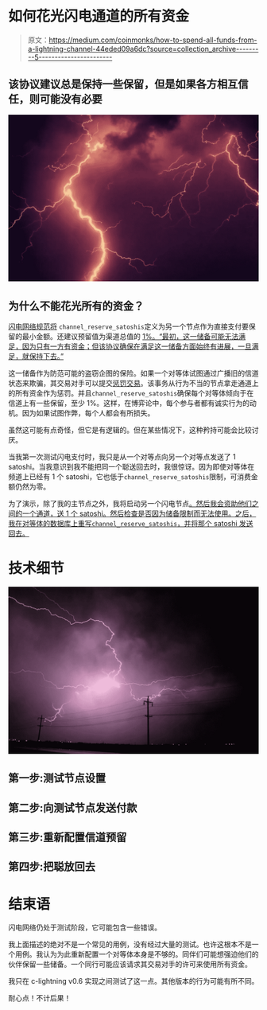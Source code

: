 # 如何花光闪电通道的所有资金

> 原文：<https://medium.com/coinmonks/how-to-spend-all-funds-from-a-lightning-channel-44eded09a6dc?source=collection_archive---------5----------------------->

## 该协议建议总是保持一些保留，但是如果各方相互信任，则可能没有必要

![](img/a51cb90cc180bfebbfe89734badb048b.png)

## 为什么不能花光所有的资金？

[闪电网络规范将](https://github.com/lightningnetwork/lightning-rfc/blob/master/02-peer-protocol.md#the-open_channel-message) `channel_reserve_satoshis`定义为另一个节点作为直接支付要保留的最小金额。还建议预留值为渠道总值的 [1%。“最初，这一储备可能无法满足，因为只有一方有资金；但该协议确保在满足这一储备方面始终有进展，一旦满足，就保持下去。”](https://github.com/lightningnetwork/lightning-rfc/blob/master/02-peer-protocol.md#rationale)

这一储备作为防范可能的盗窃企图的保险。如果一个对等体试图通过广播旧的信道状态来欺骗，其交易对手可以提交[惩罚交易](https://github.com/lightningnetwork/lightning-rfc/blob/master/00-introduction.md)。该事务从行为不当的节点拿走通道上的所有资金作为惩罚。并且`channel_reserve_satoshis`确保每个对等体倾向于在信道上有一些保留，至少 1%。这样，在博弈论中，每个参与者都有诚实行为的动机。因为如果试图作弊，每个人都会有所损失。

虽然这可能有点奇怪，但它是有逻辑的。但在某些情况下，这种矜持可能会比较讨厌。

当我第一次测试闪电支付时，我只是从一个对等点向另一个对等点发送了 1 satoshi。当我意识到我不能把同一个聪送回去时，我很惊讶。因为即使对等体在频道上已经有 1 个 satoshi，它也低于`channel_reserve_satoshis`限制，可消费金额仍然为零。

为了演示，除了我的主节点之外，我将启动另一个闪电节点[。然后我会资助他们之间的一个通道，送 1 个 satoshi。然后检查是否因为储备限制而无法使用。之后，我在对等体的数据库上重写`channel_reserve_satoshis`，并将那个 satoshi 发送回去。](/coinmonks/my-lightning-node-setup-with-c-lightning-45bbb9993c0)

# 技术细节

![](img/16699e413a4e4850b83017ce524493c3.png)

## 第一步:测试节点设置

## 第二步:向测试节点发送付款

## 第三步:重新配置信道预留

## 第四步:把聪放回去

# 结束语

闪电网络仍处于测试阶段，它可能包含一些错误。

我上面描述的绝对不是一个常见的用例，没有经过大量的测试。也许这根本不是一个用例。我认为为此重新配置一个对等体本身是不够的。同伴们可能想强迫他们的伙伴保留一些储备。一个同行可能应该请求其交易对手的许可来使用所有资金。

我只在 c-lightning v0.6 实现之间测试了这一点。其他版本的行为可能有所不同。

耐心点！不计后果！